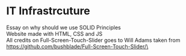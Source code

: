 # IT Infrastrcuture
Essay on why should we use SOLID Principles \
Website made with HTML, CSS and JS \
All credits on Full-Screen-Touch-Slider goes to Will Adams taken from https://github.com/bushblade/Full-Screen-Touch-Slider/\
